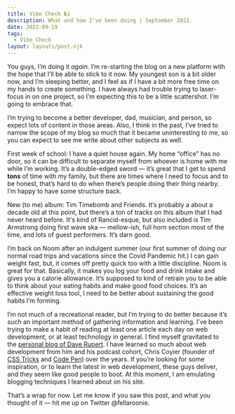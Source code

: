 ```yaml
---
title: Vibe Check №1
description: What and how I've been doing | September 2022.
date: 2022-09-19
tags:
  - Vibe Check
layout: layouts/post.njk
---
```

You guys, I’m doing it *again.* I’m re-starting the blog on a new platform with the hope that I’ll be able to stick to it now. My youngest son is a bit older now, and I’m sleeping better, and I feel as if I have a bit more free time on my hands to create something. I have always had trouble trying to laser-focus in on one project, so I’m expecting this to be a little scattershot. I’m going to embrace that.

I’m trying to become a better developer, dad, musician, and person, so expect lots of content in those areas. Also, I think in the past, I’ve tried to narrow the scope of my blog so much that it became uninteresting to me, so you can expect to see me write about other subjects as well.

First week of school: I have a quiet house again. My home “office” has no door, so it can be difficult to separate myself from whoever is home with me while I’m working. It’s a double-edged sword — it’s great that I get to spend **tons** of time with my family, but there are times where I need to focus and to be honest, that’s hard to do when there’s people doing their thing nearby. I’m happy to have some structure back.

New (to me) album: Tim Timebomb and Friends. It’s probably a about a decade old at this point, but there’s a ton of tracks on this album that I had never heard before. It's kind of Rancid-esque, but also included is Tim Armstrong doing first wave ska — mellow-ish, full horn section most of the time, and lots of guest performers. It’s darn good.

I’m back on Noom after an indulgent summer (our first summer of doing our normal road trips and vacations since the Covid Pandemic hit.) I can gain weight fast, but, it comes off pretty quick too with a little discipline. Noom is great for that. Basically, it makes you log your food and drink intake and gives you a calorie allowance. It’s supposed to kind of retrain you to be able to think about your eating habits and make good food choices. It’s an effective weight loss tool, I need to be better about sustaining the good habits I’m forming.

I’m not much of a recreational reader, but I’m trying to do better because it’s such an important method of gathering information and learning. I’ve been trying to make a habit of reading at least one article each day on web development, or at least technology in general. I find myself gravitated to the [personal blog of Dave Rupert](https://daverupert.com/). I have learned so much about web development from him and his podcast cohort, Chris Coyier (founder of [CSS Tricks](https://css-tricks.com/) and [Code Pen](https://codepen.io/)) over the years. If you’re looking for some inspiration, or to learn the latest in web development, these guys deliver, and they seem like good people to boot. At this moment, I am emulating blogging techniques I learned about on his site.

That’s a wrap for now. Let me know if you saw this post, and what you thought of it — hit me up on Twitter @fellaroonie.